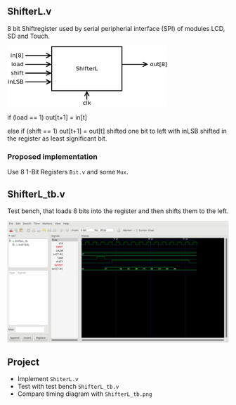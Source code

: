 
## ShifterL.v

8 bit Shiftregister used by serial peripherial interface (SPI) of modules LCD, SD and Touch.

![](ShifterL.png)

if (load == 1) out[t+1] = in[t]

else if (shift == 1) out[t+1] = out[t] shifted one bit to left with inLSB shifted in the register as least significant bit.


### Proposed implementation
Use 8 1-Bit Registers `Bit.v` and some `Mux`.


## ShifterL_tb.v
Test bench, that loads 8 bits into the register and then shifts them to the left.


![](ShifterL_tb.png)
## Project
* Implement `ShiterL.v`
* Test with test bench `ShifterL_tb.v`
* Compare timing diagram with `ShifterL_tb.png`
